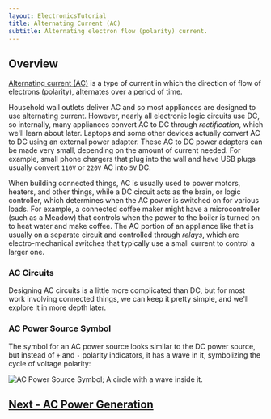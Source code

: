 ```yaml
---
layout: ElectronicsTutorial
title: Alternating Current (AC)
subtitle: Alternating electron flow (polarity) current.
---
```


## Overview

[Alternating current (AC)](https://en.wikipedia.org/wiki/Alternating_current) is a type of current in which the direction of flow of electrons (polarity), alternates over a period of time. 

Household wall outlets deliver AC and so most appliances are designed to use alternating current. However, nearly all electronic logic circuits use DC, so internally, many appliances convert AC to DC through _rectification_, which we'll learn about later. Laptops and some other devices actually convert AC to DC using an external power adapter. These AC to DC power adapters can be made very small, depending on the amount of current needed. For example, small phone chargers that plug into the wall and have USB plugs usually convert `110V` or `220V` AC into `5V` DC.

When building connected things, AC is usually used to power motors, heaters, and other things, while a DC circuit acts as the brain, or logic controller, which determines when the AC power is switched on for various loads. For example, a connected coffee maker might have a microcontroller (such as a Meadow) that controls when the power to the boiler is turned on to heat water and make coffee. The AC portion of an appliance like that is usually on a separate circuit and controlled through _relays_, which are electro-mechanical switches that typically use a small current to control a larger one. 

### AC Circuits

Designing AC circuits is a little more complicated than DC, but for most work involving connected things, we can keep it pretty simple, and we'll explore it in more depth later.

### AC Power Source Symbol

The symbol for an AC power source looks similar to the DC power source, but instead of `+` and `-` polarity indicators, it has a wave in it, symbolizing the cycle of voltage polarity:

![AC Power Source Symbol; A circle with a wave inside it.](/Common_Files/Circuit_Symbols/AC_Power.svg)

## [Next - AC Power Generation](../AC_Generation)
